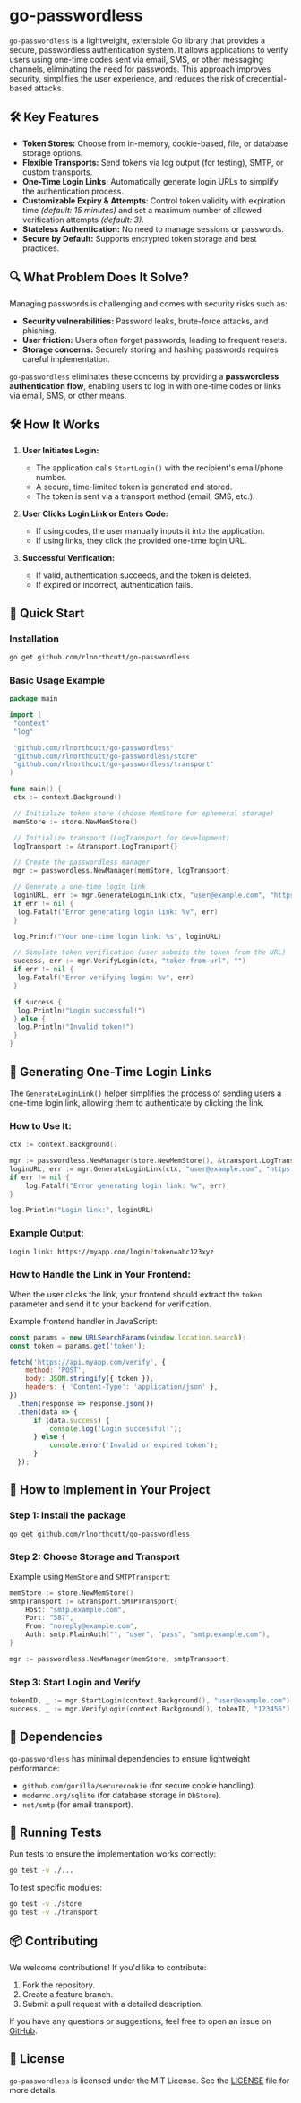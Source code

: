 # **go-passwordless**

`go-passwordless` is a lightweight, extensible Go library that provides a secure, passwordless authentication system. It allows applications to verify users using one-time codes sent via email, SMS, or other messaging channels, eliminating the need for passwords. This approach improves security, simplifies the user experience, and reduces the risk of credential-based attacks.

## **🛠 Key Features**

- **Token Stores:** Choose from in-memory, cookie-based, file, or database storage options.
- **Flexible Transports:** Send tokens via log output (for testing), SMTP, or custom transports.
- **One-Time Login Links:** Automatically generate login URLs to simplify the authentication process.
- **Customizable Expiry & Attempts**: Control token validity with expiration time _(default: 15 minutes)_ and set a maximum number of allowed verification attempts _(default: 3)_.
- **Stateless Authentication:** No need to manage sessions or passwords.
- **Secure by Default:** Supports encrypted token storage and best practices.

## **🔍 What Problem Does It Solve?**

Managing passwords is challenging and comes with security risks such as:

- **Security vulnerabilities:** Password leaks, brute-force attacks, and phishing.
- **User friction:** Users often forget passwords, leading to frequent resets.
- **Storage concerns:** Securely storing and hashing passwords requires careful implementation.

`go-passwordless` eliminates these concerns by providing a **passwordless authentication flow**, enabling users to log in with one-time codes or links via email, SMS, or other means.

## **🛠 How It Works**

1. **User Initiates Login:**
   - The application calls `StartLogin()` with the recipient's email/phone number.
   - A secure, time-limited token is generated and stored.
   - The token is sent via a transport method (email, SMS, etc.).

2. **User Clicks Login Link or Enters Code:**
   - If using codes, the user manually inputs it into the application.
   - If using links, they click the provided one-time login URL.

3. **Successful Verification:**
   - If valid, authentication succeeds, and the token is deleted.
   - If expired or incorrect, authentication fails.

## **🚀 Quick Start**

### **Installation**

```bash
go get github.com/rlnorthcutt/go-passwordless
```

### **Basic Usage Example**

```go
package main

import (
 "context"
 "log"

 "github.com/rlnorthcutt/go-passwordless"
 "github.com/rlnorthcutt/go-passwordless/store"
 "github.com/rlnorthcutt/go-passwordless/transport"
)

func main() {
 ctx := context.Background()

 // Initialize token store (choose MemStore for ephemeral storage)
 memStore := store.NewMemStore()

 // Initialize transport (LogTransport for development)
 logTransport := &transport.LogTransport{}

 // Create the passwordless manager
 mgr := passwordless.NewManager(memStore, logTransport)

 // Generate a one-time login link
 loginURL, err := mgr.GenerateLoginLink(ctx, "user@example.com", "https://myapp.com/login")
 if err != nil {
  log.Fatalf("Error generating login link: %v", err)
 }

 log.Printf("Your one-time login link: %s", loginURL)

 // Simulate token verification (user submits the token from the URL)
 success, err := mgr.VerifyLogin(ctx, "token-from-url", "")
 if err != nil {
  log.Fatalf("Error verifying login: %v", err)
 }

 if success {
  log.Println("Login successful!")
 } else {
  log.Println("Invalid token!")
 }
}
```

## **🔗 Generating One-Time Login Links**

The `GenerateLoginLink()` helper simplifies the process of sending users a one-time login link, allowing them to authenticate by clicking the link.

### **How to Use It:**

```go
ctx := context.Background()

mgr := passwordless.NewManager(store.NewMemStore(), &transport.LogTransport{})
loginURL, err := mgr.GenerateLoginLink(ctx, "user@example.com", "https://myapp.com/login")
if err != nil {
    log.Fatalf("Error generating login link: %v", err)
}

log.Println("Login link:", loginURL)
```

### **Example Output:**

```bash
Login link: https://myapp.com/login?token=abc123xyz
```

### **How to Handle the Link in Your Frontend:**

When the user clicks the link, your frontend should extract the `token` parameter and send it to your backend for verification.

Example frontend handler in JavaScript:

```javascript
const params = new URLSearchParams(window.location.search);
const token = params.get('token');

fetch('https://api.myapp.com/verify', {
    method: 'POST',
    body: JSON.stringify({ token }),
    headers: { 'Content-Type': 'application/json' },
})
  .then(response => response.json())
  .then(data => {
      if (data.success) {
          console.log('Login successful!');
      } else {
          console.error('Invalid or expired token');
      }
  });
```

## **📖 How to Implement in Your Project**

### **Step 1: Install the package**

```bash
go get github.com/rlnorthcutt/go-passwordless
```

### **Step 2: Choose Storage and Transport**

Example using `MemStore` and `SMTPTransport`:

```go
memStore := store.NewMemStore()
smtpTransport := &transport.SMTPTransport{
    Host: "smtp.example.com",
    Port: "587",
    From: "noreply@example.com",
    Auth: smtp.PlainAuth("", "user", "pass", "smtp.example.com"),
}

mgr := passwordless.NewManager(memStore, smtpTransport)
```

### **Step 3: Start Login and Verify**

```go
tokenID, _ := mgr.StartLogin(context.Background(), "user@example.com")
success, _ := mgr.VerifyLogin(context.Background(), tokenID, "123456")
```

## **🔗 Dependencies**

`go-passwordless` has minimal dependencies to ensure lightweight performance:

- `github.com/gorilla/securecookie` (for secure cookie handling).
- `modernc.org/sqlite` (for database storage in `DbStore`).
- `net/smtp` (for email transport).

## **🧪 Running Tests**

Run tests to ensure the implementation works correctly:

```bash
go test -v ./...
```

To test specific modules:

```bash
go test -v ./store
go test -v ./transport
```

## **📦 Contributing**

We welcome contributions! If you'd like to contribute:

1. Fork the repository.
2. Create a feature branch.
3. Submit a pull request with a detailed description.

If you have any questions or suggestions, feel free to open an issue on [GitHub](https://github.com/rlnorthcutt/go-passwordless/issues).

## **📜 License**

`go-passwordless` is licensed under the MIT License. See the [LICENSE](LICENSE) file for more details.
